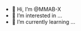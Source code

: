 - 👋 Hi, I’m @MMAB-X
- 👀 I’m interested in ...
- 🌱 I’m currently learning ...

<!---
MMAB-X/MMAB-X is a ✨ special ✨ repository because its `README.md` (this file) appears on your GitHub profile.
You can click the Preview link to take a look at your changes.
--->
